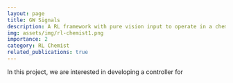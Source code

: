 ```yaml
---
layout: page
title: GW Signals
description: A RL framework with pure vision input to operate in a chemistry lab
img: assets/img/rl-chemist1.png
importance: 2
category: RL Chemist
related_publications: true
---
```


In this project, we are interested in developing a controller for
